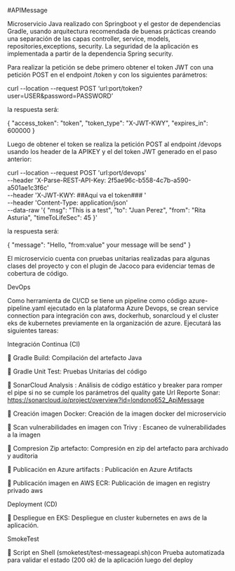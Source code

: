 #APIMessage

Microservicio Java realizado con Springboot y el gestor de dependencias Gradle, usando arquitectura recomendada de buenas prácticas creando una separación de las capas controller, service, models, repositories,exceptions, security.
La seguridad de la aplicación es implementada a partir de la dependencia Spring security.

Para realizar la petición se debe primero obtener el token JWT con una petición POST en el endpoint /token y con los siguientes parámetros: 

curl --location --request POST ‘url:port/token?user=USER&password=PASSWORD’

la respuesta será:

{
"access_token": "token",
"token_type": "X-JWT-KWY",
"expires_in": 600000
}

Luego de obtener el token se realiza la petición POST al endpoint /devops usando los header de la APIKEY y el del token JWT generado en el paso anterior:

curl --location --request POST 'url:port/devops' \
--header 'X-Parse-REST-API-Key: 2f5ae96c-b558-4c7b-a590-a501ae1c3f6c' \
--header 'X-JWT-KWY: ##Aquí va el token### ' \
--header 'Content-Type: application/json' \
--data-raw '{
"msg": "This is a test",
"to": "Juan Perez",
"from": "Rita Asturia",
"timeToLifeSec": 45
}'

la respuesta será:

{
"message": "Hello, "from:value" your message will be send"
}

El microservicio cuenta con pruebas unitarias realizadas para algunas clases del proyecto y con el plugin de Jacoco para evidenciar temas de cobertura de código.

DevOps

Como herramienta de CI/CD se tiene un pipeline como código azure-pipeline.yaml ejecutado en la plataforma Azure Devops, se crean service connection para integración con aws, dockerhub, sonarcloud y el cluster eks de kubernetes previamente en la organización de azure.
Ejecutará las siguientes tareas:

Integración Continua (CI)

	Gradle Build: Compilación del artefacto Java

	Gradle Unit Test: Pruebas Unitarias del código

	SonarCloud Analysis : Análisis de código estático y breaker para romper el pipe si no se cumple los parámetros del quality gate
Url Reporte Sonar: https://sonarcloud.io/project/overview?id=londono652_ApiMessage

	Creación imagen Docker: Creación de la imagen docker del microservicio

	Scan vulnerabilidades en imagen con Trivy : Escaneo de vulnerabilidades a la imagen

	Compresion Zip artefacto: Compresión en zip del artefacto para archivado y auditoria

	Publicación en Azure artifacts : Publicación en Azure Artifacts

	Publicación imagen en AWS ECR: Publicación de imagen en registry privado aws 


Deployment (CD)

	Despliegue en EKS: Despliegue en cluster kubernetes en aws de la aplicación.

SmokeTest

	Script en Shell (smoketest/test-messageapi.sh)con Prueba automatizada para validar el estado (200 ok) de la aplicación luego del deploy